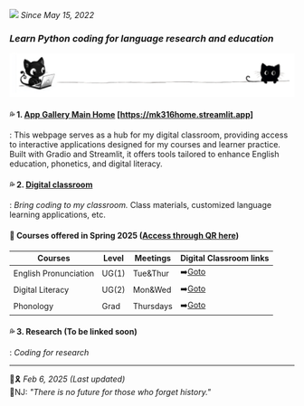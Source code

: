 ![](https://komarev.com/ghpvc/?username=MK316&color=blueviolet&label=VISIT+count) _Since May 15, 2022_  
  

### _Learn Python coding for language research and education_  
![](https://github.com/MK316/MK-316/raw/main/images/octocat-2-line.png)
#### 💦 1. [App Gallery Main Home](https://mk316home.streamlit.app/) [https://mk316home.streamlit.app]
: This webpage serves as a hub for my digital classroom, providing access to interactive applications designed for my courses and learner practice. Built with Gradio and Streamlit, it offers tools tailored to enhance English education, phonetics, and digital literacy. 
#### 💦 2. [Digital classroom](https://mk316home.streamlit.app/About_My_Digital_Classroom)  
: _Bring coding to my classroom._ Class materials, customized language learning applications, etc. 
#### 📒 Courses offered in Spring 2025 ([Access through QR here](https://github.com/MK316/MK316.github.io/blob/main/QRlink.md))

|Courses|Level|Meetings|Digital Classroom links|  
|--|--|--|--|  
|English Pronunciation|UG(1)|Tue&Thur| ➡️[Goto](https://engproclassroom.streamlit.app/)|  
|Digital Literacy|UG(2)|Mon&Wed| ➡️[Goto](https://dlclass.streamlit.app/)|  
|Phonology|Grad|Thursdays| ➡️[Goto](https://acoustics.streamlit.app/)|  

#### 💦 3. Research (To be linked soon)
: _Coding for research_




---
💜🎗️ _Feb 6, 2025 (Last updated)_  
🚫NJ: _"There is no future for those who forget history."_   
